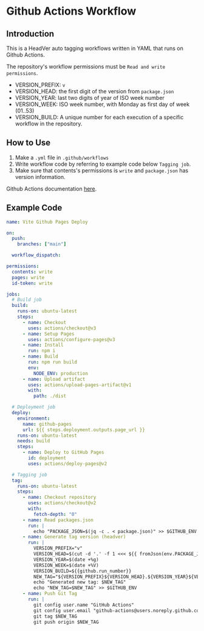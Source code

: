 # Github Actions Workflow

## Introduction

This is a HeadVer auto tagging workflows written in YAML that runs on Github Actions.

The repository's workflow permissions must be `Read and write permissions`.

- VERSION_PREFIX: `v`
- VERSION_HEAD: the first digit of the version from `package.json` 
- VERSION_YEAR: last two digits of year of ISO week number
- VERSION_WEEK: ISO week number, with Monday as first day of week (01..53)
- VERSION_BUILD: A unique number for each execution of a specific workflow in the repository.

## How to Use
1. Make a `.yml` file in `.github/workflows`
2. Write workflow code by referring to example code below `Tagging job`.
3. Make sure that contents's permissions is `write` and `package.json` has version information.

Github Actions documentation [here](https://docs.github.com/en/actions). 


## Example Code

```yaml
name: Vite Github Pages Deploy

on:
  push:
    branches: ["main"]

  workflow_dispatch:

permissions:
  contents: write
  pages: write
  id-token: write

jobs:
  # Build job
  build:
    runs-on: ubuntu-latest
    steps:
      - name: Checkout
        uses: actions/checkout@v3
      - name: Setup Pages
        uses: actions/configure-pages@v3
      - name: Install
        run: npm i
      - name: Build
        run: npm run build
        env:
          NODE_ENV: production
      - name: Upload artifact
        uses: actions/upload-pages-artifact@v1
        with:
          path: ./dist

  # Deployment job
  deploy:
    environment:
      name: github-pages
      url: ${{ steps.deployment.outputs.page_url }}
    runs-on: ubuntu-latest
    needs: build
    steps:
      - name: Deploy to GitHub Pages
        id: deployment
        uses: actions/deploy-pages@v2

  # Tagging job
  tag:
    runs-on: ubuntu-latest
    steps:
      - name: Checkout repository
        uses: actions/checkout@v2
        with:
          fetch-depth: "0"
      - name: Read packages.json
        run: |
          echo "PACKAGE_JSON=$(jq -c . < package.json)" >> $GITHUB_ENV
      - name: Generate tag version (headver)
        run: |
          VERSION_PREFIX="v"
          VERSION_HEAD=$(cut -d '.' -f 1 <<< ${{ fromJson(env.PACKAGE_JSON).version }})
          VERSION_YEAR=$(date +%g)
          VERSION_WEEK=$(date +%V)
          VERSION_BUILD=${{github.run_number}}
          NEW_TAG="${VERSION_PREFIX}${VERSION_HEAD}.${VERSION_YEAR}${VERSION_WEEK}.${VERSION_BUILD}"
          echo "Generated new tag: $NEW_TAG"
          echo "NEW_TAG=$NEW_TAG" >> $GITHUB_ENV
      - name: Push Git Tag
        run: |
          git config user.name "GitHub Actions"
          git config user.email "github-actions@users.noreply.github.com"
          git tag $NEW_TAG
          git push origin $NEW_TAG
```
